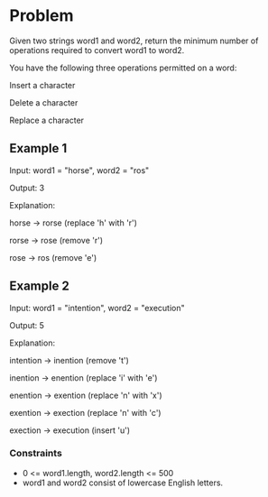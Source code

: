 # Problem

Given two strings word1 and word2, return the minimum number of operations required to convert word1 to word2.

You have the following three operations permitted on a word:

Insert a character

Delete a character

Replace a character

## Example 1

Input: word1 = "horse", word2 = "ros"

Output: 3

Explanation: 

horse -> rorse (replace 'h' with 'r')

rorse -> rose (remove 'r')

rose -> ros (remove 'e')

## Example 2

Input: word1 = "intention", word2 = "execution"

Output: 5

Explanation: 

intention -> inention (remove 't')

inention -> enention (replace 'i' with 'e')

enention -> exention (replace 'n' with 'x')

exention -> exection (replace 'n' with 'c')

exection -> execution (insert 'u')
 
### Constraints

- 0 <= word1.length, word2.length <= 500
- word1 and word2 consist of lowercase English letters.

